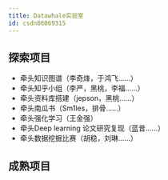 ```yaml
---
title: Datawhale实验室
id: csdn86069315
---
```


## 探索项目

*   牵头知识图谱（李奇烽，于鸿飞……）
*   牵头知乎小组（李严，黑桃，李福……）
*   牵头资料库搭建（jepson，黑桃……）
*   牵头南瓜书（Sm1les，排骨……）
*   牵头强化学习（王金强）
*   牵头Deep learning 论文研究复现（蓝昔……）
*   牵头数据挖掘比赛（胡稳，刘琳……）

## 成熟项目